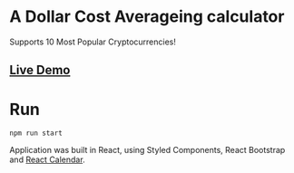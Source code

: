 # A Dollar Cost Averageing calculator

Supports 10 Most Popular Cryptocurrencies!

## <a href="https://cryptoutils.herokuapp.com/">Live Demo</a>

# Run

`npm run start`

Application was built in React, using Styled Components, React Bootstrap and <a href="https://www.npmjs.com/package/react-calendar">React Calendar</a>.

